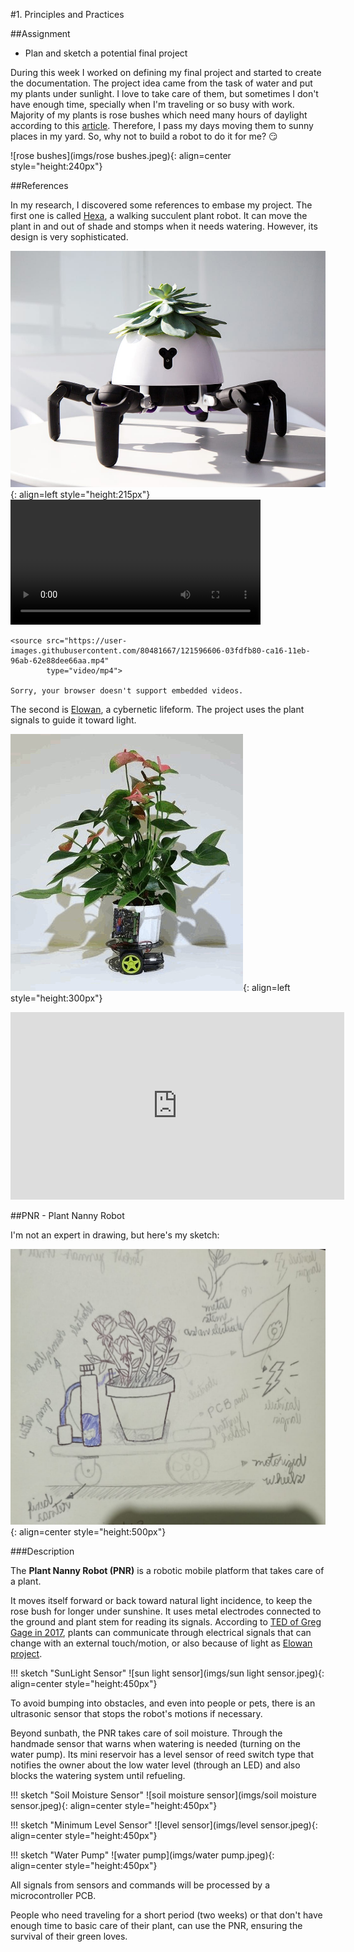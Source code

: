 #1. Principles and Practices

##Assignment

* Plan and sketch a potential final project

During this week I worked on defining my final project and started to create the documentation.
The project idea came from the task of water and put my plants under sunlight. I love to take care
of them, but sometimes I don't have enough time, specially when I'm traveling or so busy with work.
Majority of my plants is rose bushes which need many hours of daylight according to this [article](https://homeguides.sfgate.com/roses-need-full-sun-71200.html).
Therefore, I pass my days moving them to sunny places in my yard. So, why not to build a robot to do it for me? :smirk:

![rose bushes](imgs/rose bushes.jpeg){: align=center style="height:240px"}

##References

In my research, I discovered some references to embase my project.
The first one is called [Hexa](https://www.businessinsider.com/the-hexa-robot-can-take-care-of-your-plants-2018-7), a walking succulent plant robot. It can move the plant in and out of shade and stomps when it needs watering. However, its design is very
sophisticated.

![Hexa](imgs/Hexa.jpg){: align=left style="height:215px"}
<video controls width="400" align="center">

    <source src="https://user-images.githubusercontent.com/80481667/121596606-03fdfb80-ca16-11eb-96ab-62e88dee66aa.mp4"
            type="video/mp4">

    Sorry, your browser doesn't support embedded videos.
</video>


The second is [Elowan](https://www.media.mit.edu/projects/elowan-a-plant-robot-hybrid/overview/), a cybernetic lifeform.
The project uses the plant signals to guide it toward light.

![Elowan](imgs/Elowan.jpg){: align=left style="height:300px"}
<iframe width="534" height="300" src="https://www.youtube.com/embed/rptKlKZc7cs" title="YouTube video player" frameborder="0" allow="accelerometer; autoplay; clipboard-write; encrypted-media; gyroscope; picture-in-picture" allowfullscreen></iframe>

##PNR - Plant Nanny Robot

I'm not an expert in drawing, but here's my sketch:

![PNR](imgs/PNR_sketch.jpeg){: align=center style="height:500px"}

###Description

The **Plant Nanny Robot (PNR)** is a robotic mobile platform that takes care of a plant.

It moves itself forward or back toward natural light incidence, to keep the rose bush for longer under sunshine.
It uses metal electrodes connected to the ground and plant stem for reading its signals. According to [TED of Greg Gage in 2017](https://www.ted.com/talks/greg_gage_electrical_experiments_with_plants_that_count_and_communicate#t-120040),
plants can communicate through electrical signals that can change with an external touch/motion, or also because of
light as [Elowan project]( https://www.media.mit.edu/projects/elowan-a-plant-robot-hybrid/overview/).

!!! sketch "SunLight Sensor"
![sun light sensor](imgs/sun light sensor.jpeg){: align=center style="height:450px"}

To avoid bumping into obstacles, and even into people or pets, there is an ultrasonic sensor that stops the robot's motions if necessary.

Beyond sunbath, the PNR takes care of soil moisture. Through the handmade sensor that warns when watering is needed
(turning on the water pump). Its mini reservoir has a level sensor of reed switch type that notifies the owner about
the low water level (through an LED) and also blocks the watering system until refueling.

!!! sketch "Soil Moisture Sensor"
![soil moisture sensor](imgs/soil moisture sensor.jpeg){: align=center style="height:450px"}

!!! sketch "Minimum Level Sensor"
![level sensor](imgs/level sensor.jpeg){: align=center style="height:450px"}

!!! sketch "Water Pump"
![water pump](imgs/water pump.jpeg){: align=center style="height:450px"}

All signals from sensors and commands will be processed by a microcontroller PCB.

People who need traveling for a short period (two weeks) or that don't have enough time to basic care of their plant, can
use the PNR, ensuring the survival of their green loves.
